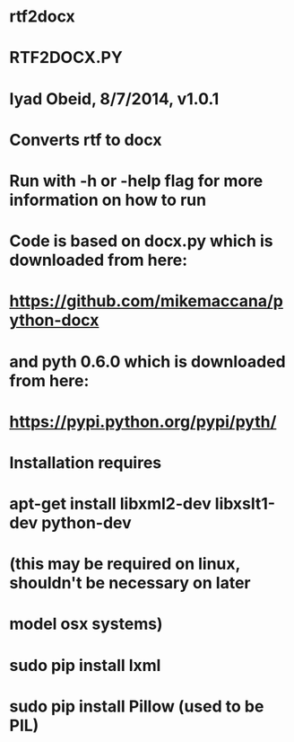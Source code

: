 rtf2docx
========
# RTF2DOCX.PY
#
#   Iyad Obeid, 8/7/2014, v1.0.1
#
#   Converts rtf to docx
#   Run with -h or -help flag for more information on how to run
#
#   Code is based on docx.py which is downloaded from here:
#       https://github.com/mikemaccana/python-docx
#   and pyth 0.6.0 which is downloaded from here:
#       https://pypi.python.org/pypi/pyth/
#
#   Installation requires
#     apt-get install libxml2-dev libxslt1-dev python-dev
#       (this may be required on linux, shouldn't be necessary on later
#        model osx systems)
#
#     sudo pip install lxml
#     sudo pip install Pillow (used to be PIL)
